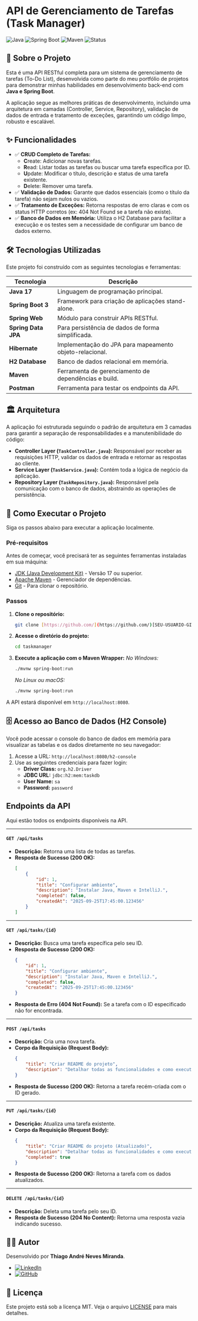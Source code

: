 # API de Gerenciamento de Tarefas (Task Manager)

![Java](https://img.shields.io/badge/Java-17+-orange?style=for-the-badge&logo=java)
![Spring Boot](https://img.shields.io/badge/Spring_Boot-3.x.x-green?style=for-the-badge&logo=spring)
![Maven](https://img.shields.io/badge/Maven-4.0.0-blue?style=for-the-badge&logo=apache-maven)
![Status](https://img.shields.io/badge/Status-Concluído-brightgreen?style=for-the-badge)

## 📖 Sobre o Projeto

Esta é uma API RESTful completa para um sistema de gerenciamento de tarefas (To-Do List), desenvolvida como parte do meu portfólio de projetos para demonstrar minhas habilidades em desenvolvimento back-end com **Java e Spring Boot**.

A aplicação segue as melhores práticas de desenvolvimento, incluindo uma arquitetura em camadas (Controller, Service, Repository), validação de dados de entrada e tratamento de exceções, garantindo um código limpo, robusto e escalável.

## ✨ Funcionalidades

-   ✅ **CRUD Completo de Tarefas:**
    -   **C**reate: Adicionar novas tarefas.
    -   **R**ead: Listar todas as tarefas ou buscar uma tarefa específica por ID.
    -   **U**pdate: Modificar o título, descrição e status de uma tarefa existente.
    -   **D**elete: Remover uma tarefa.
-   ✅ **Validação de Dados:** Garante que dados essenciais (como o título da tarefa) não sejam nulos ou vazios.
-   ✅ **Tratamento de Exceções:** Retorna respostas de erro claras e com os status HTTP corretos (ex: 404 Not Found se a tarefa não existe).
-   ✅ **Banco de Dados em Memória:** Utiliza o H2 Database para facilitar a execução e os testes sem a necessidade de configurar um banco de dados externo.

## 🛠️ Tecnologias Utilizadas

Este projeto foi construído com as seguintes tecnologias e ferramentas:

| Tecnologia        | Descrição                                         |
| ----------------- | ------------------------------------------------- |
| **Java 17** | Linguagem de programação principal.               |
| **Spring Boot 3** | Framework para criação de aplicações stand-alone. |
| **Spring Web** | Módulo para construir APIs RESTful.               |
| **Spring Data JPA** | Para persistência de dados de forma simplificada. |
| **Hibernate** | Implementação do JPA para mapeamento objeto-relacional. |
| **H2 Database** | Banco de dados relacional em memória.             |
| **Maven** | Ferramenta de gerenciamento de dependências e build. |
| **Postman** | Ferramenta para testar os endpoints da API.         |

## 🏛️ Arquitetura

A aplicação foi estruturada seguindo o padrão de arquitetura em 3 camadas para garantir a separação de responsabilidades e a manutenibilidade do código:

-   **Controller Layer (`TaskController.java`):** Responsável por receber as requisições HTTP, validar os dados de entrada e retornar as respostas ao cliente.
-   **Service Layer (`TaskService.java`):** Contém toda a lógica de negócio da aplicação.
-   **Repository Layer (`TaskRepository.java`):** Responsável pela comunicação com o banco de dados, abstraindo as operações de persistência.

## 🚀 Como Executar o Projeto

Siga os passos abaixo para executar a aplicação localmente.

### Pré-requisitos

Antes de começar, você precisará ter as seguintes ferramentas instaladas em sua máquina:
-   [JDK (Java Development Kit)](https://www.oracle.com/java/technologies/downloads/) - Versão 17 ou superior.
-   [Apache Maven](https://maven.apache.org/download.cgi) - Gerenciador de dependências.
-   [Git](https://git-scm.com/downloads) - Para clonar o repositório.

### Passos

1.  **Clone o repositório:**
    ```bash
    git clone [https://github.com/](https://github.com/)[SEU-USUARIO-GITHUB]/taskmanager.git
    ```

2.  **Acesse o diretório do projeto:**
    ```bash
    cd taskmanager
    ```

3.  **Execute a aplicação com o Maven Wrapper:**
    *No Windows:*
    ```bash
    ./mvnw spring-boot:run
    ```
    *No Linux ou macOS:*
    ```bash
    ./mvnw spring-boot:run
    ```

A API estará disponível em `http://localhost:8080`.

## 🗄️ Acesso ao Banco de Dados (H2 Console)

Você pode acessar o console do banco de dados em memória para visualizar as tabelas e os dados diretamente no seu navegador:

1.  Acesse a URL: `http://localhost:8080/h2-console`
2.  Use as seguintes credenciais para fazer login:
    -   **Driver Class:** `org.h2.Driver`
    -   **JDBC URL:** `jdbc:h2:mem:taskdb`
    -   **User Name:** `sa`
    -   **Password:** `password`

## Endpoints da API

Aqui estão todos os endpoints disponíveis na API.

---

#### `GET /api/tasks`
-   **Descrição:** Retorna uma lista de todas as tarefas.
-   **Resposta de Sucesso (200 OK):**
    ```json
    [
        {
            "id": 1,
            "title": "Configurar ambiente",
            "description": "Instalar Java, Maven e IntelliJ.",
            "completed": false,
            "createdAt": "2025-09-25T17:45:00.123456"
        }
    ]
    ```

---

#### `GET /api/tasks/{id}`
-   **Descrição:** Busca uma tarefa específica pelo seu ID.
-   **Resposta de Sucesso (200 OK):**
    ```json
    {
        "id": 1,
        "title": "Configurar ambiente",
        "description": "Instalar Java, Maven e IntelliJ.",
        "completed": false,
        "createdAt": "2025-09-25T17:45:00.123456"
    }
    ```
-   **Resposta de Erro (404 Not Found):** Se a tarefa com o ID especificado não for encontrada.

---

#### `POST /api/tasks`
-   **Descrição:** Cria uma nova tarefa.
-   **Corpo da Requisição (Request Body):**
    ```json
    {
        "title": "Criar README do projeto",
        "description": "Detalhar todas as funcionalidades e como executar a API."
    }
    ```
-   **Resposta de Sucesso (200 OK):** Retorna a tarefa recém-criada com o ID gerado.

---

#### `PUT /api/tasks/{id}`
-   **Descrição:** Atualiza uma tarefa existente.
-   **Corpo da Requisição (Request Body):**
    ```json
    {
        "title": "Criar README do projeto (Atualizado)",
        "description": "Detalhar todas as funcionalidades e como executar a API.",
        "completed": true
    }
    ```
-   **Resposta de Sucesso (200 OK):** Retorna a tarefa com os dados atualizados.

---

#### `DELETE /api/tasks/{id}`
-   **Descrição:** Deleta uma tarefa pelo seu ID.
-   **Resposta de Sucesso (204 No Content):** Retorna uma resposta vazia indicando sucesso.

## 👨‍💻 Autor

Desenvolvido por **Thiago André Neves Miranda**.

-   [![LinkedIn](https://img.shields.io/badge/LinkedIn-0A66C2?style=for-the-badge&logo=linkedin&logoColor=white)](https://www.linkedin.com/in/tanm-dev/)
-   [![GitHub](https://img.shields.io/badge/GitHub-181717?style=for-the-badge&logo=github&logoColor=white)](https://github.com/[SEU-USUARIO-GITHUB])

## 📄 Licença

Este projeto está sob a licença MIT. Veja o arquivo [LICENSE](LICENSE) para mais detalhes.
